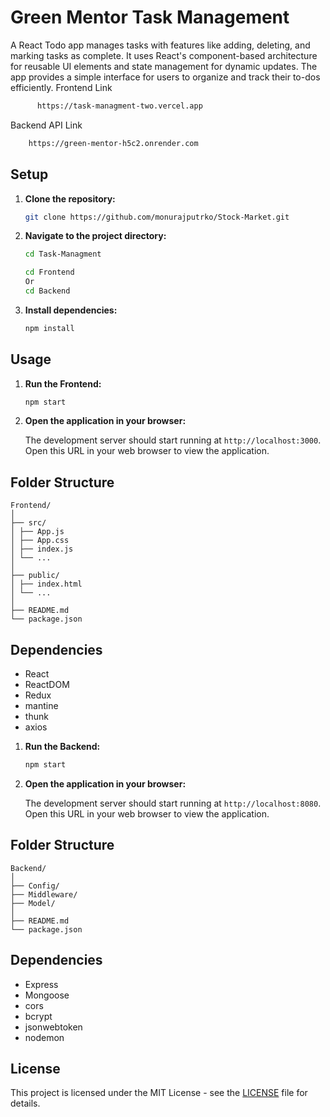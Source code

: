 # Green Mentor Task Management
A React Todo app manages tasks with features like adding, deleting, and marking tasks as complete. It uses React's component-based architecture for reusable UI elements and state management for dynamic updates. The app provides a simple interface for users to organize and track their to-dos efficiently.
Frontend Link
```bash
      https://task-managment-two.vercel.app
 ```
 Backend API Link
```bash
    https://green-mentor-h5c2.onrender.com
```

## Setup

1. **Clone the repository:**

    ```bash
    git clone https://github.com/monurajputrko/Stock-Market.git
    ```

2. **Navigate to the project directory:**

    ```bash
    cd Task-Managment

    cd Frontend
    Or
    cd Backend
    ```

3. **Install dependencies:**

    ```bash
    npm install
    ```

## Usage

1. **Run the Frontend:**

    ```bash
    npm start
    ```

2. **Open the application in your browser:**

    The development server should start running at `http://localhost:3000`. Open this URL in your web browser to view the application.


## Folder Structure
```
Frontend/
│
├── src/
│ ├── App.js
│ ├── App.css
│ ├── index.js
│ └── ...
│
├── public/
│ ├── index.html
│ └── ...
│
├── README.md
└── package.json
```


## Dependencies

- React
- ReactDOM
- Redux
- mantine
- thunk
- axios

1. **Run the Backend:**

    ```bash
    npm start
    ```

2. **Open the application in your browser:**

    The development server should start running at `http://localhost:8080`. Open this URL in your web browser to view the application.


## Folder Structure
```
Backend/
│
├── Config/
├── Middleware/
├── Model/
│
├── README.md
└── package.json
```

## Dependencies

- Express
- Mongoose
- cors
- bcrypt
- jsonwebtoken
- nodemon

## License

This project is licensed under the MIT License - see the [LICENSE](LICENSE) file for details.
